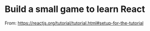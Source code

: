 # Build a small game to learn React
From: https://reactjs.org/tutorial/tutorial.html#setup-for-the-tutorial
